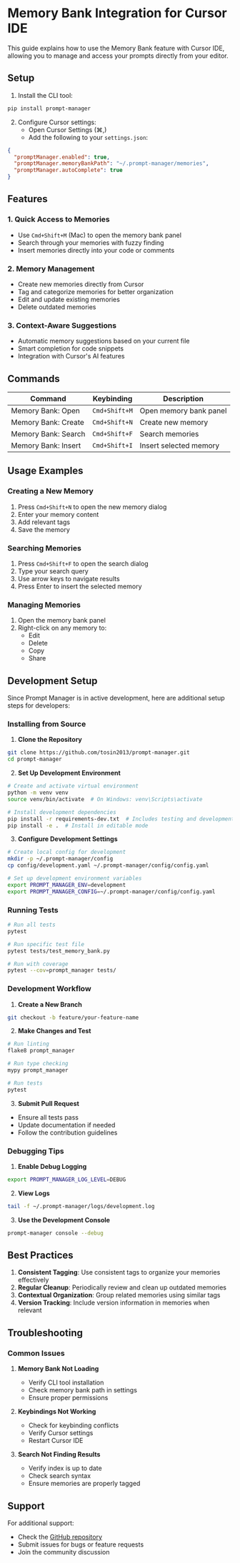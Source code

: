 # Memory Bank Integration for Cursor IDE

This guide explains how to use the Memory Bank feature with Cursor IDE, allowing you to manage and access your prompts directly from your editor.

## Setup

1. Install the CLI tool:
```bash
pip install prompt-manager
```

2. Configure Cursor settings:
   - Open Cursor Settings (⌘,)
   - Add the following to your `settings.json`:
```json
{
  "promptManager.enabled": true,
  "promptManager.memoryBankPath": "~/.prompt-manager/memories",
  "promptManager.autoComplete": true
}
```

## Features

### 1. Quick Access to Memories
- Use `Cmd+Shift+M` (Mac) to open the memory bank panel
- Search through your memories with fuzzy finding
- Insert memories directly into your code or comments

### 2. Memory Management
- Create new memories directly from Cursor
- Tag and categorize memories for better organization
- Edit and update existing memories
- Delete outdated memories

### 3. Context-Aware Suggestions
- Automatic memory suggestions based on your current file
- Smart completion for code snippets
- Integration with Cursor's AI features

## Commands

| Command | Keybinding | Description |
|---------|------------|-------------|
| Memory Bank: Open | `Cmd+Shift+M` | Open memory bank panel |
| Memory Bank: Create | `Cmd+Shift+N` | Create new memory |
| Memory Bank: Search | `Cmd+Shift+F` | Search memories |
| Memory Bank: Insert | `Cmd+Shift+I` | Insert selected memory |

## Usage Examples

### Creating a New Memory
1. Press `Cmd+Shift+N` to open the new memory dialog
2. Enter your memory content
3. Add relevant tags
4. Save the memory

### Searching Memories
1. Press `Cmd+Shift+F` to open the search dialog
2. Type your search query
3. Use arrow keys to navigate results
4. Press Enter to insert the selected memory

### Managing Memories
1. Open the memory bank panel
2. Right-click on any memory to:
   - Edit
   - Delete
   - Copy
   - Share

## Development Setup

Since Prompt Manager is in active development, here are additional setup steps for developers:

### Installing from Source

1. **Clone the Repository**
```bash
git clone https://github.com/tosin2013/prompt-manager.git
cd prompt-manager
```

2. **Set Up Development Environment**
```bash
# Create and activate virtual environment
python -m venv venv
source venv/bin/activate  # On Windows: venv\Scripts\activate

# Install development dependencies
pip install -r requirements-dev.txt  # Includes testing and development tools
pip install -e .  # Install in editable mode
```

3. **Configure Development Settings**
```bash
# Create local config for development
mkdir -p ~/.prompt-manager/config
cp config/development.yaml ~/.prompt-manager/config/config.yaml

# Set up development environment variables
export PROMPT_MANAGER_ENV=development
export PROMPT_MANAGER_CONFIG=~/.prompt-manager/config/config.yaml
```

### Running Tests

```bash
# Run all tests
pytest

# Run specific test file
pytest tests/test_memory_bank.py

# Run with coverage
pytest --cov=prompt_manager tests/
```

### Development Workflow

1. **Create a New Branch**
```bash
git checkout -b feature/your-feature-name
```

2. **Make Changes and Test**
```bash
# Run linting
flake8 prompt_manager

# Run type checking
mypy prompt_manager

# Run tests
pytest
```

3. **Submit Pull Request**
- Ensure all tests pass
- Update documentation if needed
- Follow the contribution guidelines

### Debugging Tips

1. **Enable Debug Logging**
```bash
export PROMPT_MANAGER_LOG_LEVEL=DEBUG
```

2. **View Logs**
```bash
tail -f ~/.prompt-manager/logs/development.log
```

3. **Use the Development Console**
```bash
prompt-manager console --debug
```

## Best Practices

1. **Consistent Tagging**: Use consistent tags to organize your memories effectively
2. **Regular Cleanup**: Periodically review and clean up outdated memories
3. **Contextual Organization**: Group related memories using similar tags
4. **Version Tracking**: Include version information in memories when relevant

## Troubleshooting

### Common Issues

1. **Memory Bank Not Loading**
   - Verify CLI tool installation
   - Check memory bank path in settings
   - Ensure proper permissions

2. **Keybindings Not Working**
   - Check for keybinding conflicts
   - Verify Cursor settings
   - Restart Cursor IDE

3. **Search Not Finding Results**
   - Verify index is up to date
   - Check search syntax
   - Ensure memories are properly tagged

## Support

For additional support:
- Check the [GitHub repository](https://github.com/yourusername/prompt-manager)
- Submit issues for bugs or feature requests
- Join the community discussion
